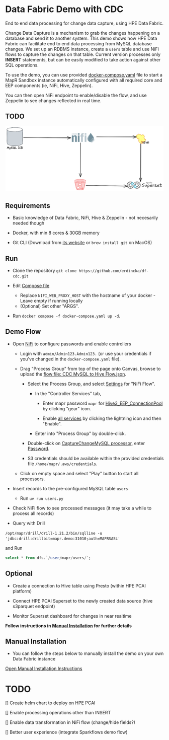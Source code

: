 # Data Fabric Demo with CDC

End to end data processing for change data capture, using HPE Data Fabric.

Change Data Capture is a mechanism to grab the changes happening on a database and send it to another system. This demo shows how HPE Data Fabric can facilitate end to end data processing from MySQL database changes. We set up an RDBMS instance, create a `users` table and use NiFi flows to capture the changes on that table. Current version processes only **INSERT** statements, but can be easily modified to take action against other SQL operations.

To use the demo, you can use provided [docker-compose.yaml](./docker-compose.yaml) file to start a MapR Sandbox instance automatically configured with all required core and EEP components (ie, NiFi, Hive, Zeppelin).

You can then open NiFi endpoint to enable/disable the flow, and use Zeppelin to see changes reflected in real time.

## TODO 

![Demo Flow](./images/CDC%20Demo.png)


## Requirements

- Basic knowledge of Data Fabric, NiFi, Hive & Zeppelin - not necesarily needed though

- Docker, with min 8 cores & 30GB memory

- Git CLI (Download from [its website](https://git-scm.com/downloads) or `brew install git` on MacOS)


## Run

- Clone the repository `git clone https://github.com/erdincka/df-cdc.git`

- Edit [Compose file](./docker-compose.yaml)
    - Replace `NIFI_WEB_PROXY_HOST` with the hostname of your docker - Leave empty if running locally
    - (Optional) Set other "ARGS".

- Run `docker compose -f docker-compose.yaml up -d`.


## Demo Flow

- Open [NiFi](https://localhost:12443/nifi) to configure passwords and enable controllers
    - Login with `admin/Admin123.Admin123.` (or use your credentials if you've changed in the `docker-compose.yaml` file).

    - Drag "Process Group" from top of the page onto Canvas, browse to upload the [flow file: CDC MySQL to Hive Flow.json](./CDC%20MySQL%20to%20Hive%20Flow.json.json).

        - Select the Process Group, and select [Settings](./images/NiFi_ControllerSettings.png) for "NiFi Flow".
    
            - In the "Controller Services" tab,
    
                - Enter mapr password `mapr` for [Hive3_EEP_ConnectionPool](./images/NiFi_HiveSettings.png) by clicking "gear" icon.
    
                - Enable [all services](./images/NiFi_ControllerServices.png) by clicking the lightning icon and then "Enable".
    
            - Enter into "Process Group" by double-click.
    
        - Double-click on [CaptureChangeMySQL processor](./images/NiFi_CaptureChangeMySQL.png), enter [Password](./images/NiFi_MySQLPassword.png).
    
        - S3 credentials should be available within the provided credentials file `/home/mapr/.aws/credentials`.
    
    - Click on empty space and select "Play" button to start all processors.


<!-- - Open Grafana to monitor changes -->
<!-- TODO: configure dashboard connection and -->


- Insert records to the pre-configured MySQL table `users`

    - Run `uv run users.py`

- Check NiFi flow to see processed messages (it may take a while to process all records)

<!-- - Query the resulting table from Zeppelin - re-run queries as new records are being processed -->

- Query with Drill

`/opt/mapr/drill/drill-1.21.2/bin/sqlline -u 'jdbc:drill:drillbit=mapr.demo:31010;auth=MAPRSASL'`

and Run

```sql
select * from dfs.`/user/mapr/users/`;
```

## Optional

- Create a connection to Hive table using Presto (within HPE PCAI platform)

- Connect HPE PCAI Superset to the newly created data source (hive s3parquet endpoint)

- Monitor Superset dashboard for changes in near realtime

**Follow instructions in [Manual Installation](./MANUAL-INSTALL.md) for further details**


## Manual Installation

- You can follow the steps below to manually install the demo on your own Data Fabric instance

[Open Manual Installation Instructions](./MANUAL-INSTALL.md)


# TODO

[] Create helm chart to deploy on HPE PCAI

[] Enable processing operations other than INSERT

[] Enable data transformation in NiFi flow (change/hide fields?)

[] Better user experience (integrate Sparkflows demo flow)
